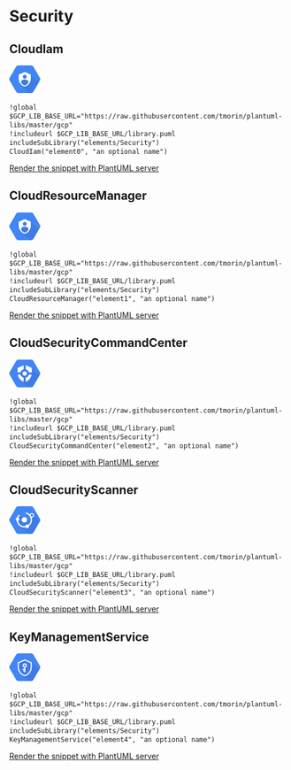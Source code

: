 # Security
## CloudIam
![CloudIam](../../gcp/icons-x50/Security/CloudIam.png)
```plantuml
!global $GCP_LIB_BASE_URL="https://raw.githubusercontent.com/tmorin/plantuml-libs/master/gcp"
!includeurl $GCP_LIB_BASE_URL/library.puml
includeSubLibrary("elements/Security")
CloudIam("element0", "an optional name")
```
<a target="_blank" href="http://www.plantuml.com/plantuml/proxy?src=https://raw.githubusercontent.com/tmorin/plantuml-libs/master/gcp/elements/Security.exp.puml&idx=0&CloudIam">Render the snippet with PlantUML server</a>
## CloudResourceManager
![CloudResourceManager](../../gcp/icons-x50/Security/CloudResourceManager.png)
```plantuml
!global $GCP_LIB_BASE_URL="https://raw.githubusercontent.com/tmorin/plantuml-libs/master/gcp"
!includeurl $GCP_LIB_BASE_URL/library.puml
includeSubLibrary("elements/Security")
CloudResourceManager("element1", "an optional name")
```
<a target="_blank" href="http://www.plantuml.com/plantuml/proxy?src=https://raw.githubusercontent.com/tmorin/plantuml-libs/master/gcp/elements/Security.exp.puml&idx=1&CloudResourceManager">Render the snippet with PlantUML server</a>
## CloudSecurityCommandCenter
![CloudSecurityCommandCenter](../../gcp/icons-x50/Security/CloudSecurityCommandCenter.png)
```plantuml
!global $GCP_LIB_BASE_URL="https://raw.githubusercontent.com/tmorin/plantuml-libs/master/gcp"
!includeurl $GCP_LIB_BASE_URL/library.puml
includeSubLibrary("elements/Security")
CloudSecurityCommandCenter("element2", "an optional name")
```
<a target="_blank" href="http://www.plantuml.com/plantuml/proxy?src=https://raw.githubusercontent.com/tmorin/plantuml-libs/master/gcp/elements/Security.exp.puml&idx=2&CloudSecurityCommandCenter">Render the snippet with PlantUML server</a>
## CloudSecurityScanner
![CloudSecurityScanner](../../gcp/icons-x50/Security/CloudSecurityScanner.png)
```plantuml
!global $GCP_LIB_BASE_URL="https://raw.githubusercontent.com/tmorin/plantuml-libs/master/gcp"
!includeurl $GCP_LIB_BASE_URL/library.puml
includeSubLibrary("elements/Security")
CloudSecurityScanner("element3", "an optional name")
```
<a target="_blank" href="http://www.plantuml.com/plantuml/proxy?src=https://raw.githubusercontent.com/tmorin/plantuml-libs/master/gcp/elements/Security.exp.puml&idx=3&CloudSecurityScanner">Render the snippet with PlantUML server</a>
## KeyManagementService
![KeyManagementService](../../gcp/icons-x50/Security/KeyManagementService.png)
```plantuml
!global $GCP_LIB_BASE_URL="https://raw.githubusercontent.com/tmorin/plantuml-libs/master/gcp"
!includeurl $GCP_LIB_BASE_URL/library.puml
includeSubLibrary("elements/Security")
KeyManagementService("element4", "an optional name")
```
<a target="_blank" href="http://www.plantuml.com/plantuml/proxy?src=https://raw.githubusercontent.com/tmorin/plantuml-libs/master/gcp/elements/Security.exp.puml&idx=4&KeyManagementService">Render the snippet with PlantUML server</a>

